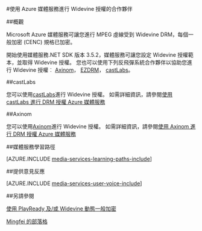 <properties 
    pageTitle="使用 Azure 媒體服務進行 Widevine 授權的合作夥伴 |Microsoft Azure" 
    description="本文將說明如何使用 Azure 媒體服務 （反飛彈系統） 傳送反飛彈系統與 PlayReady 和 Widevine DRMs 動態加密資料流。 PlayReady 授權來自媒體服務 PlayReady 授權伺服器，Widevine 授權已傳送 castLabs 授權伺服器。" 
    services="media-services" 
    documentationCenter="" 
    authors="Juliako" 
    manager="erikre" 
    editor=""/>

<tags 
    ms.service="media-services" 
    ms.workload="media" 
    ms.tgt_pltfrm="na" 
    ms.devlang="na" 
    ms.topic="article" 
    ms.date="09/26/2016"  
    ms.author="juliako"/>

#<a name="using-partners-to-deliver-widevine-licenses-to-azure-media-services"></a>使用 Azure 媒體服務進行 Widevine 授權的合作夥伴

##<a name="overview"></a>概觀

Microsoft Azure 媒體服務可讓您進行 MPEG 虛線受到 Widevine DRM，每個一般加密 (CENC) 規格已加密。

開始使用媒體服務.NET SDK 版本 3.5.2，媒體服務可讓您設定 Widevine 授權範本，並取得 Widevine 授權。 您也可以使用下列反飛彈系統合作夥伴以協助您進行 Widevine 授權︰ [Axinom](http://www.axinom.com/press/ibc-axinom-drm-6/)， [EZDRM](http://ezdrm.com/)， [castLabs](http://castlabs.com/company/partners/azure/)。

##<a name="castlabs"></a>castLabs

您可以使用[castLabs](http://castlabs.com/company/partners/azure/)進行 Widevine 授權。 如需詳細資訊，請參閱[使用 castLabs 進行 DRM 授權 Azure 媒體服務](media-services-castlabs-integration.md)

##<a name="axinom"></a>Axinom

您可以使用[Axinom](http://www.axinom.com/press/ibc-axinom-drm-6/)進行 Widevine 授權。 如需詳細資訊，請參閱[使用 Axinom 進行 DRM 授權 Azure 媒體服務](media-services-axinom-integration.md)


##<a name="media-services-learning-paths"></a>媒體服務學習路徑

[AZURE.INCLUDE [media-services-learning-paths-include](../../includes/media-services-learning-paths-include.md)]

##<a name="provide-feedback"></a>提供意見反應

[AZURE.INCLUDE [media-services-user-voice-include](../../includes/media-services-user-voice-include.md)]

##<a name="see-also"></a>另請參閱

[使用 PlayReady 及/或 Widevine 動態一般加密](media-services-protect-with-drm.md)

[Mingfei 的部落格](https://azure.microsoft.com/blog/azure-media-services-adds-google-widevine-packaging-for-delivering-multi-drm-stream/)

